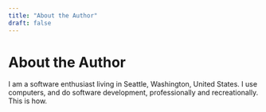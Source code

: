 ```yaml
---
title: "About the Author"
draft: false
---
```


# About the Author

I am a software enthusiast living in Seattle, Washington, United States. I use computers, and do software development, professionally and recreationally. This is how.
